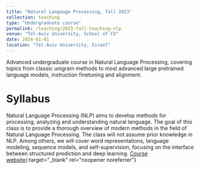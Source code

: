 ```yaml
---
title: "Natural Langauge Processing, fall 2023"
collection: teaching
type: "Undergraduate course"
permalink: /teaching/2023-fall-teaching-nlp
venue: "Tel-Aviv University, School of CS"
date: 2024-01-01
location: "Tel-Aviv University, Israel"
---
```

Advanced undergraduate course in Natural Language Processing, covering topics from classic unigram methods to most advanced large pretrained language models, instruction finetuning and alignment.
# Syllabus
Natural Language Processing (NLP) aims to develop methods for processing, analyzing and understanding natural language. The goal of this class is to provide a thorough overview of modern methods in the field of Natural Language Processing. The class will not assume prior knowledge in NLP. Among others, we will cover word representations, language modeling, sequence models, and self-supervision, focusing on the interface between structured prediction and deep learning. [Course website](https://www.ims.tau.ac.il/Tal/Syllabus/Syllabus_L.aspx?course=0368307702&year=2023){:target="_blank" rel="noopener noreferrer"}
